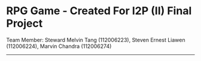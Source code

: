 # RPG Game - Created For I2P (II) Final Project

Team Member:
Steward Melvin Tang (112006223), Steven Ernest Liawen (112006224), Marvin Chandra (112006274)

---

<style>
table th{
    width: 100%;
}
</style>
